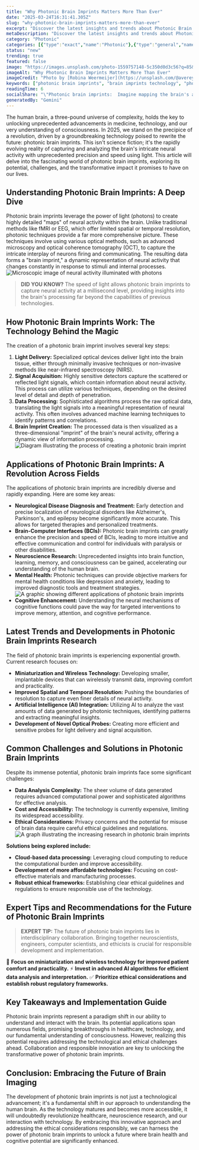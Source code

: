 ```yaml
---
title: "Why Photonic Brain Imprints Matters More Than Ever"
date: "2025-03-24T16:31:41.305Z"
slug: "why-photonic-brain-imprints-matters-more-than-ever"
excerpt: "Discover the latest insights and trends about Photonic Brain Imprints. This comprehensive guide covers everything you need to know about Photonic Brain Imprints in 2025."
metaDescription: "Discover the latest insights and trends about Photonic Brain Imprints. This comprehensive guide covers everything you need to know about Photonic Brain Imp..."
category: "Photonic"
categories: [{"type":"exact","name":"Photonic"},{"type":"general","name":"Neuroscience"},{"type":"medium","name":"Neurotechnology"},{"type":"specific","name":"Brain-Computer Interfaces"},{"type":"niche","name":"Neural Encoding"}]
status: "new"
trending: true
featured: false
image: "https://images.unsplash.com/photo-1559757148-5c350d0d3c56?q=85&w=1200&fit=max&fm=webp&auto=compress"
imageAlt: "Why Photonic Brain Imprints Matters More Than Ever"
imageCredit: "Photo by [Robina Weermeijer](https://unsplash.com/@averey) on Unsplash"
keywords: ["photonic brain imprints", "brain imprints technology", "photonic memory", "optical brain imaging", "photonic neural networks", "buy photonic brain imprints", "photonic brain imprints research", "future of photonic brain imprints", "applications of photonic brain imprints", "how photonic brain imprints work"]
readingTime: 6
socialShare: "\"Photonic brain imprints:  Imagine mapping the brain's activity with the speed of light – the implications for understanding consciousness and treating neurological disorders are astounding.\""
generatedBy: "Gemini"
---
```




The human brain, a three-pound universe of complexity, holds the key to unlocking unprecedented advancements in medicine, technology, and our very understanding of consciousness.  In 2025, we stand on the precipice of a revolution, driven by a groundbreaking technology poised to rewrite the future: photonic brain imprints. This isn't science fiction; it's the rapidly evolving reality of capturing and analyzing the brain's intricate neural activity with unprecedented precision and speed using light.  This article will delve into the fascinating world of photonic brain imprints, exploring its potential, challenges, and the transformative impact it promises to have on our lives.

## Understanding Photonic Brain Imprints: A Deep Dive

Photonic brain imprints leverage the power of light (photons) to create highly detailed "maps" of neural activity within the brain. Unlike traditional methods like fMRI or EEG, which offer limited spatial or temporal resolution, photonic techniques provide a far more comprehensive picture.  These techniques involve using various optical methods, such as advanced microscopy and optical coherence tomography (OCT), to capture the intricate interplay of neurons firing and communicating.  The resulting data forms a "brain imprint," a dynamic representation of neural activity that changes constantly in response to stimuli and internal processes. ![Microscopic image of neural activity illuminated with photons](https://images.unsplash.com/photo-1617791160536-598cf32026fb?q=85&w=1200&fit=max&fm=webp&auto=compress)

> **DID YOU KNOW?**  The speed of light allows photonic brain imprints to capture neural activity at a millisecond level, providing insights into the brain's processing far beyond the capabilities of previous technologies.

## How Photonic Brain Imprints Work: The Technology Behind the Magic

The creation of a photonic brain imprint involves several key steps:

1. **Light Delivery:** Specialized optical devices deliver light into the brain tissue, either through minimally invasive techniques or non-invasive methods like near-infrared spectroscopy (NIRS).
2. **Signal Acquisition:**  Highly sensitive detectors capture the scattered or reflected light signals, which contain information about neural activity.  This process can utilize various techniques, depending on the desired level of detail and depth of penetration.
3. **Data Processing:** Sophisticated algorithms process the raw optical data, translating the light signals into a meaningful representation of neural activity. This often involves advanced machine learning techniques to identify patterns and correlations.
4. **Brain Imprint Creation:** The processed data is then visualized as a three-dimensional "imprint" of the brain's neural activity, offering a dynamic view of information processing. ![Diagram illustrating the process of creating a photonic brain imprint](https://images.unsplash.com/photo-1453847668862-487637052f8a?q=85&w=1200&fit=max&fm=webp&auto=compress)

## Applications of Photonic Brain Imprints: A Revolution Across Fields

The applications of photonic brain imprints are incredibly diverse and rapidly expanding.  Here are some key areas:

* **Neurological Disease Diagnosis and Treatment:**  Early detection and precise localization of neurological disorders like Alzheimer's, Parkinson's, and epilepsy become significantly more accurate.  This allows for targeted therapies and personalized treatments.
* **Brain-Computer Interfaces (BCIs):**  Photonic brain imprints can greatly enhance the precision and speed of BCIs, leading to more intuitive and effective communication and control for individuals with paralysis or other disabilities.
* **Neuroscience Research:**  Unprecedented insights into brain function, learning, memory, and consciousness can be gained, accelerating our understanding of the human brain.
* **Mental Health:**  Photonic techniques can provide objective markers for mental health conditions like depression and anxiety, leading to improved diagnostic tools and treatment strategies. ![A graphic showing different applications of photonic brain imprints](https://images.unsplash.com/photo-1559757148-5c350d0d3c56?q=85&w=1200&fit=max&fm=webp&auto=compress)
* **Cognitive Enhancement:**  Understanding the neural mechanisms of cognitive functions could pave the way for targeted interventions to improve memory, attention, and cognitive performance.

## Latest Trends and Developments in Photonic Brain Imprints Research

The field of photonic brain imprints is experiencing exponential growth.  Current research focuses on:

* **Miniaturization and Wireless Technology:**  Developing smaller, implantable devices that can wirelessly transmit data, improving comfort and practicality.
* **Improved Spatial and Temporal Resolution:**  Pushing the boundaries of resolution to capture even finer details of neural activity.
* **Artificial Intelligence (AI) Integration:**  Utilizing AI to analyze the vast amounts of data generated by photonic techniques, identifying patterns and extracting meaningful insights.
* **Development of Novel Optical Probes:**  Creating more efficient and sensitive probes for light delivery and signal acquisition.

## Common Challenges and Solutions in Photonic Brain Imprints

Despite its immense potential, photonic brain imprints face some significant challenges:

* **Data Analysis Complexity:**  The sheer volume of data generated requires advanced computational power and sophisticated algorithms for effective analysis.
* **Cost and Accessibility:**  The technology is currently expensive, limiting its widespread accessibility.
* **Ethical Considerations:**  Privacy concerns and the potential for misuse of brain data require careful ethical guidelines and regulations. ![A graph illustrating the increasing research in photonic brain imprints](https://images.unsplash.com/photo-1549925245-f20a1bac6454?q=85&w=1200&fit=max&fm=webp&auto=compress)

**Solutions being explored include:**

* **Cloud-based data processing:**  Leveraging cloud computing to reduce the computational burden and improve accessibility.
* **Development of more affordable technologies:**  Focusing on cost-effective materials and manufacturing processes.
* **Robust ethical frameworks:**  Establishing clear ethical guidelines and regulations to ensure responsible use of the technology.

## Expert Tips and Recommendations for the Future of Photonic Brain Imprints

> **EXPERT TIP:** The future of photonic brain imprints lies in interdisciplinary collaboration.  Bringing together neuroscientists, engineers, computer scientists, and ethicists is crucial for responsible development and implementation.

🔑 **Focus on miniaturization and wireless technology for improved patient comfort and practicality.**
⚡ **Invest in advanced AI algorithms for efficient data analysis and interpretation.**
✅ **Prioritize ethical considerations and establish robust regulatory frameworks.**

## Key Takeaways and Implementation Guide

Photonic brain imprints represent a paradigm shift in our ability to understand and interact with the brain.  Its potential applications span numerous fields, promising breakthroughs in healthcare, technology, and our fundamental understanding of consciousness.  However, realizing this potential requires addressing the technological and ethical challenges ahead.  Collaboration and responsible innovation are key to unlocking the transformative power of photonic brain imprints.

## Conclusion: Embracing the Future of Brain Imaging

The development of photonic brain imprints is not just a technological advancement; it's a fundamental shift in our approach to understanding the human brain.  As the technology matures and becomes more accessible, it will undoubtedly revolutionize healthcare, neuroscience research, and our interaction with technology.  By embracing this innovative approach and addressing the ethical considerations responsibly, we can harness the power of photonic brain imprints to unlock a future where brain health and cognitive potential are significantly enhanced.

